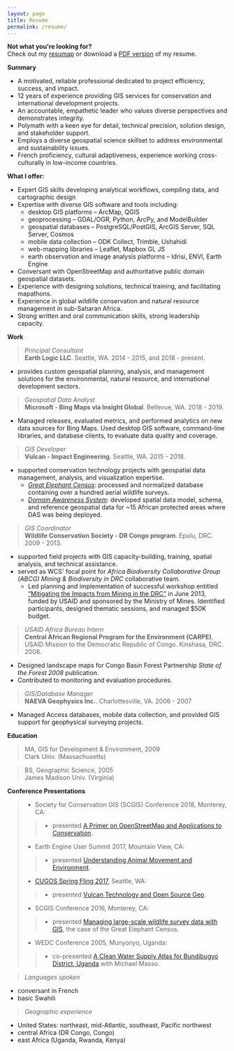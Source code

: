 ```yaml
---
layout: page
title: Resume
permalink: /resume/
---
```


**Not what you're looking for?** <br/>
Check out my [resumap](/maps/resumap.html)
or download a [PDF version](/assets/JMasselink_Resume_2020.pdf) of my resume.

**Summary**
- A motivated, reliable professional dedicated to project efficiency, success, and impact.
- 12 years of experience providing GIS services for conservation and international development projects.
- An accountable, empathetic leader who values diverse perspectives and demonstrates integrity.
- Polymath with a keen eye for detail, technical precision, solution design, and stakeholder support.
- Employs a diverse geospatial science skillset to address environmental and sustainability issues.
- French proficiency, cultural adaptiveness, experience working cross-culturally in low-income countries.


**What I offer:**
- Expert GIS skills developing analytical workflows, compiling data, and cartographic design
- Expertise with diverse GIS software and tools including:
  - desktop GIS platforms – ArcMap, QGIS
  - geoprocessing – GDAL/OGR, Python, ArcPy, and ModelBuilder
  - geospatial databases – PostgreSQL/PostGIS, ArcGIS Server, SQL Server, Cosmos
  - mobile data collection – ODK Collect, Trimble, Ushahidi
  - web-mapping libraries – Leaflet, Mapbox GL JS
  - earth observation and image analysis platforms – Idrisi, ENVI, Earth Engine
- Conversant with OpenStreetMap and authoritative public domain geospatial datasets.
- Experience with designing solutions, technical training, and facilitating mapathons.
- Experience in global wildlife conservation and natural resource management in sub-Saharan Africa.
- Strong written and oral communication skills, strong leadership capacity.


**Work**
>*Principal Consultant*<br>
**Earth Logic LLC**. Seattle, WA. 2014 - 2015, and 2018 - present. <br>
- provides custom geospatial planning, analysis, and management solutions for the environmental, natural resource, and international development sectors.

>*Geospatial Data Analyst* <br>
**Microsoft - Bing Maps via Insight Global**. Bellevue, WA. 2018 - 2019. <br>
- 	Managed releases, evaluated metrics, and performed analytics on new data sources for Bing Maps. Used desktop GIS software, command-line libraries, and database clients, to evaluate data quality and coverage.

>*GIS Developer* <br>
**Vulcan - Impact Engineering**. Seattle, WA. 2015 - 2018. <br>
- supported conservation technology projects with geospatial data management, analysis, and visualization expertise.
  - [*Great Elephant Census*](http://www.greatelephantcensus.com): processed and normalized database containing over a hundred aerial wildlife surveys.
  - [*Domain Awareness System*](https://www.vulcan.com/news/articles/2017/domain-awareness-system): developed spatial data model, schema, and reference geospatial data for ~15 African protected areas where DAS was being deployed.

>*GIS Coordinator*<br>
**Wildlife Conservation Society - DR Congo program**. Epulu, DRC. 2009 - 2013.<br>
- supported field projects with GIS capacity-building, training, spatial analysis, and technical assistance.
- served as WCS' focal point for *Africa Biodiversity Collaborative Group (ABCG) Mining & Biodiversity in DRC* collaborative team.
  - Led planning and implementation of successful workshop entitled [“Mitigating the Impacts from Mining in the DRC”](http://pfbc-cbfp.org/news_en/items/ABCG-ENEN.html) in June 2013, funded by USAID and sponsored by the Ministry of Mines. Identified participants, designed thematic sessions, and managed $50K budget.

>*USAID Africa Bureau Intern*<br>
**Central African Regional Program for the Environment (CARPE)**, USAID Mission to the Democratic Republic of Congo. Kinshasa, DRC. 2008.
-	Designed landscape maps for Congo Basin Forest Partnership *State of the Forest 2008* publication.
-	Contributed to monitoring and evaluation procedures.


>*GIS/Database Manager*<br>
**NAEVA Geophysics Inc.**. Charlottesville, VA. 2006 - 2007
- Managed Access databases, mobile data collection, and provided GIS support for geophysical surveying projects.

**Education**
>MA, GIS for Development & Environment, 2009<br>
Clark Univ. (Massachusetts)

>BS, Geographic Science, 2005<br> James Madison Univ. (Virginia)<br>

**Conference Presentations**
>- Society for Conservation GIS (SCGIS) Conference 2018, Monterey, CA:
>>- presented [A Primer on OpenStreetMap and Applications to Conservation](https://docs.google.com/presentation/d/1zVOn-MY0yLkzi1AFVDWnqPjft8Fsf8NJmRQKGiEDTBs/edit?usp=sharing).
>- Earth Engine User Summit 2017, Mountain View, CA:
>>- presented [Understanding Animal Movement and Environment](https://docs.google.com/presentation/d/14UHLrFn7n6dfb2h123iTMtvfQv5uh2Y0bfFZWEM5s-s/edit?usp=sharing).
>- [CUGOS Spring Fling 2017](http://cugos.org/2017-spring-fling/), Seattle, WA:
>>- presented [Vulcan Technology and Open Source Geo](https://docs.google.com/presentation/d/1HMY_MwSUD6JIrUWDZkEBIrvUXz7oM6YSfhexk7ZhnZA/edit?usp=sharing).
>- SCGIS Conference 2016, Monterey, CA:
>>- presented [Managing large-scale wildlife survey data with GIS](http://www.conservationgis.org/scgis/2016/Scgis2016PROC.html#joel), the case of the Great Elephant Census.
>- WEDC Conference 2005, Munyonyo, Uganda:
>>- co-presented [A Clean Water Supply Atlas for Bundibugyo District, Uganda](http://wedc.lboro.ac.uk/resources/conference/31/Masso.pdf) with Michael Masso.

<!-- **Skills**
>*desktop GIS / data visualization software*
- ArcGIS
- QGIS
- Tableau

>*conservation-focused applications*
- SMART (Spatial Monitoring and Reporting Tool) Conservation software

>*Web-mapping*
- Mapbox Studio
- MapboxJS / Mapbox GL JS
- LeafletJS

>*Spatial databases*
- PostGIS (PostgreSQL)
- SQL Server
- GeoPackages / Spatialite (SQLite)
- ArcGIS Enterprise & File Geodatabases

>*Programming / Scripting*
- command line utilities (bash, cmd)
- Python (ArcPy, pandas)
- GDAL / OGR
- Git / GitHub / version control

>*Open data platforms*
- OpenStreetMap editors (JOSM, iD)
  - coordinated >20 corporate MissingMaps mapathons
  - helped to launch [OSM.earth](https://osm.earth), see [Medium article](https://blog.mapbox.com/a-mapathon-for-the-environment-with-osm-earth-8f0f2fd187d3)
- Google Earth Engine JavaScript & Python APIs
  - [MaptimeSEA tutorial from July 2017](http://maptimesea.github.io/2017/07/12/earthengine.html)
- Ushahidi:
  - deployment support to Congolese pro-democracy activist network
- OpenDataKit (ODK) Collect -->
<!--
>*Web development*
- GitHub pages
- JavaScript / Markdown
- WordPress
- HTML / CSS -->

>*Languages spoken*
- conversant in French
- basic Swahili

>*Geographic experience*
- United States: northeast, mid-Atlantic, southeast, Pacific northwest
- central Africa (DR Congo, Congo)
- east Africa (Uganda, Rwanda, Kenya)
